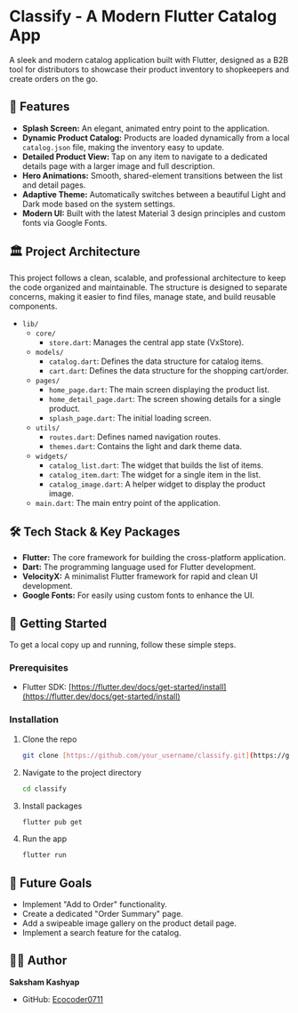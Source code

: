 # Classify - A Modern Flutter Catalog App

A sleek and modern catalog application built with Flutter, designed as a B2B tool for distributors to showcase their product inventory to shopkeepers and create orders on the go.

## 🚀 Features

* **Splash Screen:** An elegant, animated entry point to the application.
* **Dynamic Product Catalog:** Products are loaded dynamically from a local `catalog.json` file, making the inventory easy to update.
* **Detailed Product View:** Tap on any item to navigate to a dedicated details page with a larger image and full description.
* **Hero Animations:** Smooth, shared-element transitions between the list and detail pages.
* **Adaptive Theme:** Automatically switches between a beautiful Light and Dark mode based on the system settings.
* **Modern UI:** Built with the latest Material 3 design principles and custom fonts via Google Fonts.

## 🏛️ Project Architecture

This project follows a clean, scalable, and professional architecture to keep the code organized and maintainable. The structure is designed to separate concerns, making it easier to find files, manage state, and build reusable components.

* `lib/`
    * `core/`
        * `store.dart`: Manages the central app state (VxStore).
    * `models/`
        * `catalog.dart`: Defines the data structure for catalog items.
        * `cart.dart`: Defines the data structure for the shopping cart/order.
    * `pages/`
        * `home_page.dart`: The main screen displaying the product list.
        * `home_detail_page.dart`: The screen showing details for a single product.
        * `splash_page.dart`: The initial loading screen.
    * `utils/`
        * `routes.dart`: Defines named navigation routes.
        * `themes.dart`: Contains the light and dark theme data.
    * `widgets/`
        * `catalog_list.dart`: The widget that builds the list of items.
        * `catalog_item.dart`: The widget for a single item in the list.
        * `catalog_image.dart`: A helper widget to display the product image.
    * `main.dart`: The main entry point of the application.

## 🛠️ Tech Stack & Key Packages

* **Flutter:** The core framework for building the cross-platform application.
* **Dart:** The programming language used for Flutter development.
* **VelocityX:** A minimalist Flutter framework for rapid and clean UI development.
* **Google Fonts:** For easily using custom fonts to enhance the UI.

## 🏁 Getting Started

To get a local copy up and running, follow these simple steps.

### Prerequisites

* Flutter SDK: [https://flutter.dev/docs/get-started/install](https://flutter.dev/docs/get-started/install)

### Installation

1.  Clone the repo
    ```sh
    git clone [https://github.com/your_username/classify.git](https://github.com/your_username/classify.git)
    ```
2.  Navigate to the project directory
    ```sh
    cd classify
    ```
3.  Install packages
    ```sh
    flutter pub get
    ```
4.  Run the app
    ```sh
    flutter run
    ```

## 🌟 Future Goals

* Implement "Add to Order" functionality.
* Create a dedicated "Order Summary" page.
* Add a swipeable image gallery on the product detail page.
* Implement a search feature for the catalog.

## 👨‍💻 Author

**Saksham Kashyap**

* GitHub: [Ecocoder0711](https://github.com/your_username)

